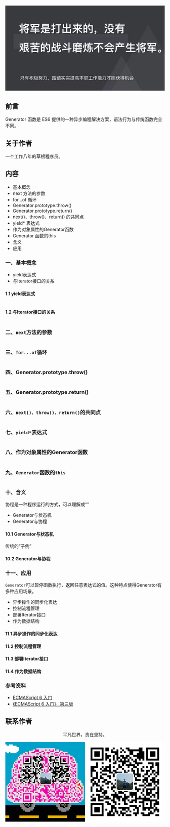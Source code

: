 ![image](../img/timg.jpg)
<br>

## 前言

Generator 函数是 ES6 提供的一种异步编程解决方案，语法行为与传统函数完全不同。

## 关于作者

一个工作八年的草根程序员。

## 内容

- 基本概念
- next 方法的参数
- for...of 循环
- Generator.prototype.throw()
- Generator.prototype.return()
- next()、throw()、return() 的共同点
- yield* 表达式
- 作为对象属性的Generator函数
- Generator 函数的this
- 含义
- 应用

### 一、基本概念

- yield表达式
- 与Iterator接口的关系

#### 1.1 yield表达式

```
```

#### 1.2 与Iterator接口的关系

```
```

### 二、`next`方法的参数

```
```

### 三、`for...of`循环

```
```

### 四、Generator.prototype.throw()

```
```

### 五、Generator.prototype.return()

```
```

### 六、`next()、throw()、return()`的共同点

```
```

### 七、`yield*`表达式

```
```

### 八、作为对象属性的Generator函数

```
```

### 九、`Generator`函数的`this`

```
```

### 十、含义

协程是一种程序运行的方式，可以理解成“”

- Generator与状态机
- Generator与协程

#### 10.1 Generator与状态机

传统的“子例”

#### 10.2 Generator与协程

### 十一、应用

`Generator`可以暂停函数执行，返回任意表达式的值。这种特点使得Generator有多种应用场景。

- 异步操作的同步化表达
- 控制流程管理
- 部署Iterator接口
- 作为数据结构

#### 11.1 异步操作的同步化表达

#### 11.2 控制流程管理

#### 11.3 部署Iterator接口

#### 11.4 作为数据结构

### 参考资料

- [ECMAScript 6 入门](http://es6.ruanyifeng.com/#docs/generator)
- [《ECMAScript 6 入门》 第三版](https://yjhenan.gitbooks.io/-ecmascript-6/content/docs/generator.html)


## 联系作者


<div align="center">
    <p>
        平凡世界，贵在坚持。
    </p>
    <img src="../img/contact.png" />
</div>